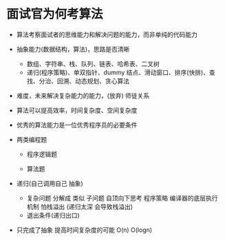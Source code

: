 # 面试官为何考算法
  - 算法考察面试者的思维能力和解决问题的能力，而非单纯的代码能力
  - 抽象能力(数据结构，算法)，思路是否清晰
    - 数组、字符串、栈、队列、链表、哈希表、二叉树
    - 递归(程序策略)、单双指针、dummy 结点、滑动窗口、排序(快排)、查找、分治、回溯、动态规划、贪心算法
  - 难度，未来解决复杂能力的能力，(放弃) 师徒关系
  - 算法可以提高效率，时间复杂度、空间复杂度
  - 优秀的算法能力是一位优秀程序员的必要条件


- 两类编程题
  - 程序逻辑题

  - 算法题


- 递归(自己调用自己 抽象)
  - 复杂问题 分解成 类似 子问题 自顶向下思考
    程序策略 编译器的底层执行机制 怕栈溢出 (递归太深 会导致栈溢出)
  - 退出条件(递归出口)

- 只完成了抽象 提高时间复杂度的可能
  O(n)   O(logn)